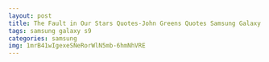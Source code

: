 ```yaml
---
layout: post
title: The Fault in Our Stars Quotes-John Greens Quotes Samsung Galaxy S9 Case
tags: samsung galaxy s9
categories: samsung
img: 1mrB41wIgexeSNeRorWlN5mb-6hmNhVRE
---
```

